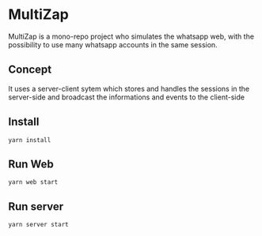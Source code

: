 # MultiZap
MultiZap is a mono-repo project who simulates the whatsapp web, with the possibility to use many whatsapp accounts in the same session.

## Concept
It uses a server-client sytem which stores and handles the sessions in the server-side and broadcast the informations and events to the client-side

## Install
`yarn install`

## Run Web
`yarn web start`

## Run server
`yarn server start`
